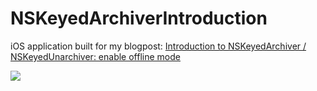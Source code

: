 # NSKeyedArchiverIntroduction
iOS application built for my blogpost: [Introduction to NSKeyedArchiver / NSKeyedUnarchiver:  enable offline mode](http://florianldt.com/introduction-to-NSKeyed(Un)Archiver-enable-offline-mode)

![](https://raw.githubusercontent.com/florianldt/florianldt.com-blog-posts/master/media/Introduction_to_NSKeyedArchiver_NSKeyedUnarchiver_enable_offline_mode/app_screens.png?token=AI7ok_vxjs_91lDnQnMm80sp2aZtrY6-ks5csZW_wA%3D%3D)
